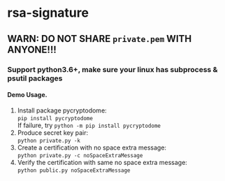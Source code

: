 # rsa-signature
## WARN: DO NOT SHARE `private.pem` WITH ANYONE!!!
### Support python3.6+, make sure your linux has subprocess & psutil packages
#### Demo Usage.
1. Install package pycryptodome:\
`pip install pycryptodome`  
If failure, try `python -m pip install pycryptodome`  
2. Produce secret key pair:  
`python private.py -k`
3. Create a certification with no space extra message:  
`python private.py -c noSpaceExtraMessage`
4. Verify the certification with same no space extra message:  
`python public.py noSpaceExtraMessage`

